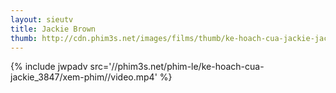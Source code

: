 ```yaml
---
layout: sieutv
title: Jackie Brown
thumb: http://cdn.phim3s.net/images/films/thumb/ke-hoach-cua-jackie-jackie-brown-1997.jpg
---
```

{% include jwpadv src='//phim3s.net/phim-le/ke-hoach-cua-jackie_3847/xem-phim//video.mp4' %}